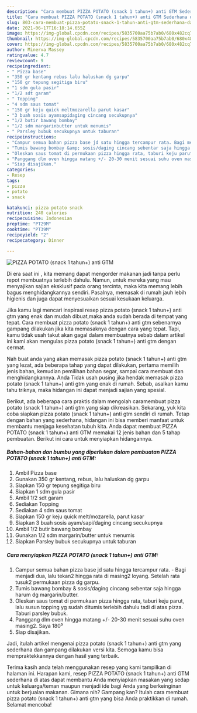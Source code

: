 ```yaml
---
description: "Cara membuat PIZZA POTATO (snack 1 tahun+) anti GTM Sederhana dan Mudah Dibuat"
title: "Cara membuat PIZZA POTATO (snack 1 tahun+) anti GTM Sederhana dan Mudah Dibuat"
slug: 803-cara-membuat-pizza-potato-snack-1-tahun-anti-gtm-sederhana-dan-mudah-dibuat
date: 2021-06-17T16:18:14.655Z
image: https://img-global.cpcdn.com/recipes/5835700aa75b7ab0/680x482cq70/pizza-potato-snack-1-tahun-anti-gtm-foto-resep-utama.jpg
thumbnail: https://img-global.cpcdn.com/recipes/5835700aa75b7ab0/680x482cq70/pizza-potato-snack-1-tahun-anti-gtm-foto-resep-utama.jpg
cover: https://img-global.cpcdn.com/recipes/5835700aa75b7ab0/680x482cq70/pizza-potato-snack-1-tahun-anti-gtm-foto-resep-utama.jpg
author: Minerva Massey
ratingvalue: 4.7
reviewcount: 9
recipeingredient:
- " Pizza base"
- "350 gr kentang rebus lalu haluskan dg garpu"
- "150 gr tepung segitiga biru"
- "1 sdm gula pasir"
- "1/2 sdt garam"
- " Topping"
- "4 sdm saus tomat"
- "150 gr keju quick meltmozarella parut kasar"
- "3 buah sosis ayamsapidaging cincang secukupnya"
- "1/2 butir bawang bombay"
- "1/2 sdm margarinbutter untuk menumis"
- " Parsley bubuk secukupnya untuk taburan"
recipeinstructions:
- "Campur semua bahan pizza base jd satu hingga tercampur rata. Bagi menjadi dua, lalu tekan2 hingga rata di masing2 loyang. Setelah rata tusuk2 permukaan pizza dg garpu."
- "Tumis bawang bombay &amp; sosis/daging cincang sebentar saja hingga harum dg margarin/butter."
- "Oleskan saus tomat di permukaan pizza hingga rata, taburi keju parut, lalu susun topping yg sudah ditumis terlebih dahulu tadi di atas pizza. Taburi parsley bubuk."
- "Panggang dlm oven hingga matang +/- 20-30 menit sesuai suhu oven masing2. Saya 180⁰"
- "Siap disajikan."
categories:
- Resep
tags:
- pizza
- potato
- snack

katakunci: pizza potato snack 
nutrition: 240 calories
recipecuisine: Indonesian
preptime: "PT29M"
cooktime: "PT39M"
recipeyield: "2"
recipecategory: Dinner

---
```



![PIZZA POTATO (snack 1 tahun+) anti GTM](https://img-global.cpcdn.com/recipes/5835700aa75b7ab0/680x482cq70/pizza-potato-snack-1-tahun-anti-gtm-foto-resep-utama.jpg)

Di era  saat ini , kita memang dapat mengorder makanan jadi tanpa perlu repot membuatnya terlebih dahulu. Namun, untuk mereka yang mau menyajikan sajian eksklusif pada orang tercinta, maka kita memang lebih bagus menghidangkannya sendiri. Pasalnya, memasak di rumah jauh lebih higienis dan juga dapat menyesuaikan sesuai kesukaan keluarga.

Jika kamu lagi mencari inspirasi resep pizza potato (snack 1 tahun+) anti gtm yang enak dan mudah dibuat,maka anda sudah berada di tempat yang tepat. Cara membuat pizza potato (snack 1 tahun+) anti gtm  sebenarnya gampang dilakukan jika kita memasaknya dengan cara yang tepat. Tapi, kamu tidak usah takut akan gagal dalam membuatnya 
sebab dalam artikel ini kami akan mengulas pizza potato (snack 1 tahun+) anti gtm dengan cermat.  



Nah buat anda yang akan memasak pizza potato (snack 1 tahun+) anti gtm yang lezat, ada beberapa tahap yang dapat dilakukan, pertama memilih jenis bahan, kemudian pemilihan bahan segar, sampai cara membuat dan menghidangkannya. Anda Tidak usah pusing jika hendak memasak pizza potato (snack 1 tahun+) anti gtm yang enak di rumah. Sebab, asalkan kamu  tahu triknya, maka hidangan ini dapat menjadi sajian yang spesial.

Berikut, ada beberapa cara praktis  dalam mengolah caramembuat pizza potato (snack 1 tahun+) anti gtm yang siap dikreasikan. Sekarang, yuk kita coba siapkan pizza potato (snack 1 tahun+) anti gtm sendiri di rumah. Tetap dengan bahan yang sederhana, hidangan ini bisa memberi manfaat untuk membantu menjaga kesehatan tubuh kita. Anda dapat membuat PIZZA POTATO (snack 1 tahun+) anti GTM memakai 12 jenis bahan dan 5 tahap pembuatan. Berikut ini cara untuk menyiapkan hidangannya.

<!--inarticleads1-->

##### Bahan-bahan dan bumbu yang diperlukan dalam pembuatan PIZZA POTATO (snack 1 tahun+) anti GTM:

1. Ambil  Pizza base
1. Gunakan 350 gr kentang, rebus, lalu haluskan dg garpu
1. Siapkan 150 gr tepung segitiga biru
1. Siapkan 1 sdm gula pasir
1. Ambil 1/2 sdt garam
1. Sediakan  Topping
1. Sediakan 4 sdm saus tomat
1. Siapkan 150 gr keju quick melt/mozarella, parut kasar
1. Siapkan 3 buah sosis ayam/sapi/daging cincang secukupnya
1. Ambil 1/2 butir bawang bombay
1. Gunakan 1/2 sdm margarin/butter untuk menumis
1. Siapkan  Parsley bubuk secukupnya untuk taburan




<!--inarticleads2-->

##### Cara menyiapkan PIZZA POTATO (snack 1 tahun+) anti GTM:

1. Campur semua bahan pizza base jd satu hingga tercampur rata. - Bagi menjadi dua, lalu tekan2 hingga rata di masing2 loyang. Setelah rata tusuk2 permukaan pizza dg garpu.
1. Tumis bawang bombay &amp; sosis/daging cincang sebentar saja hingga harum dg margarin/butter.
1. Oleskan saus tomat di permukaan pizza hingga rata, taburi keju parut, lalu susun topping yg sudah ditumis terlebih dahulu tadi di atas pizza. Taburi parsley bubuk.
1. Panggang dlm oven hingga matang +/- 20-30 menit sesuai suhu oven masing2. Saya 180⁰
1. Siap disajikan.




Jadi, itulah artikel mengenai  pizza potato (snack 1 tahun+) anti gtm  yang sederhana dan gampang dilakukan versi kita. Semoga kamu bisa mempraktekkannya dengan hasil yang terbaik. 

Terima kasih anda telah menggunakan resep yang kami tampilkan di halaman ini. Harapan kami, resep  PIZZA POTATO (snack 1 tahun+) anti GTM sederhana di atas dapat membantu Anda menyiapkan masakan yang sedap untuk keluarga/teman maupun menjadi ide bagi Anda yang berkeinginan untuk berjualan makanan. Gimana nih? Gampang kan? Itulah cara membuat pizza potato (snack 1 tahun+) anti gtm yang bisa Anda praktikkan di rumah. Selamat mencoba!

